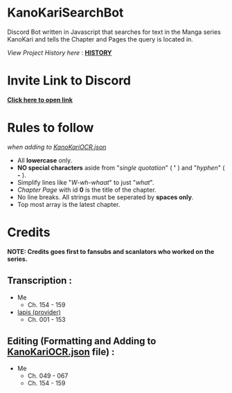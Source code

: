 # KanoKariSearchBot
Discord Bot written in Javascript that searches for text in the Manga series KanoKari and tells the Chapter and Pages the query is located in.

*View Project History here* : [**HISTORY**](/HISTORY.md)

# Invite Link to Discord

[**Click here to open link**](https://discordapp.com/api/oauth2/authorize?client_id=753546821573541919&scope=bot&permissions=75840)

# Rules to follow
*when adding to [KanoKariOCR.json](/KanoKariOCR.json)*

- All **lowercase** only.
- **NO special characters** aside from "*single quotation*" ( **'** ) and "*hyphen*" ( **-** ).
- Simplify lines like "*W-wh-whaat*" to just "*what*".
- *Chapter Page* with id **0** is the title of the chapter.
- No line breaks. All strings must be seperated by **spaces only**.
- Top most array is the latest chapter.

# Credits

**NOTE: Credits goes first to fansubs and scanlators who worked on the series.**

## Transcription :
- Me
	- Ch. 154 - 159
- [lapis (provider)](https://discordhub.com/profile/377748624337272836)
	- Ch. 001 - 153
	
## Editing (Formatting and Adding to [KanoKariOCR.json](/KanoKariOCR.json) file) :
- Me
	- Ch. 049 - 067
	- Ch. 154 - 159